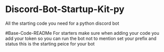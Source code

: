 # Discord-Bot-Startup-Kit-py
All the starting code you need for a python discord bot

#Base-Code-READMe
For starters make sure when adding your code you add your token so you can run the bot not to mention set your prefix and status 
this is the starting peice for your bot 
